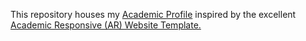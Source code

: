 This repository houses my <a href="https://hisah.github.io">Academic Profile</a> inspired by the excellent <a target="_blank" href="https://github.com/dmsl/academic-responsive-template">Academic Responsive (AR) Website Template.</a>  

